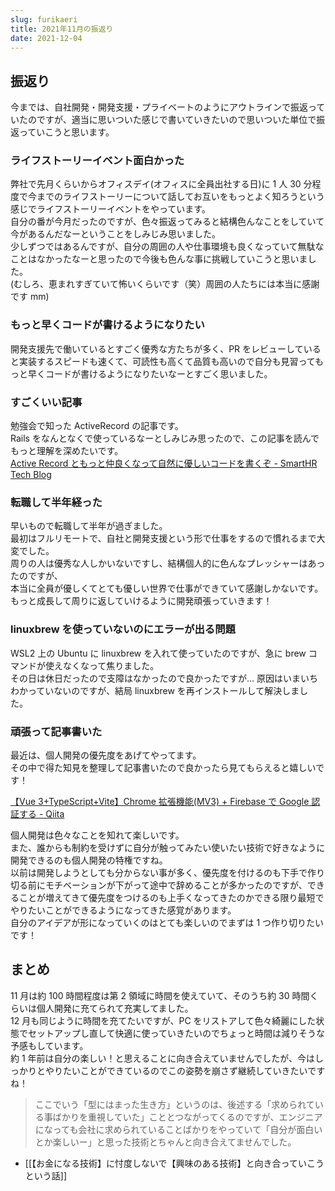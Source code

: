 ```yaml
---
slug: furikaeri
title: 2021年11月の振返り
date: 2021-12-04
---
```


## 振返り

今までは、自社開発・開発支援・プライベートのようにアウトラインで振返っていたのですが、適当に思いついた感じで書いていきたいので思いついた単位で振返っていこうと思います。

### ライフストーリーイベント面白かった

弊社で先月くらいからオフィスデイ(オフィスに全員出社する日)に 1 人 30 分程度で今までのライフストーリーについて話してお互いをもっとよく知ろうという感じでライフストーリーイベントをやっています。  
自分の番が今月だったのですが、色々振返ってみると結構色んなことをしていて今があるんだなーということをしみじみ思いました。  
少しずつではあるんですが、自分の周囲の人や仕事環境も良くなっていて無駄なことはなかったなーと思ったので今後も色んな事に挑戦していこうと思いました。  
(むしろ、恵まれすぎていて怖いくらいです（笑）周囲の人たちには本当に感謝です mm)

### もっと早くコードが書けるようになりたい

開発支援先で働いているとすごく優秀な方たちが多く、PR をレビューしていると実装するスピードも速くて、可読性も高くて品質も高いので自分も見習ってもっと早くコードが書けるようになりたいなーとすごく思いました。

### すごくいい記事

勉強会で知った ActiveRecord の記事です。  
Rails をなんとなくで使っているなーとしみじみ思ったので、この記事を読んでもっと理解を深めたいです。  
[Active Record ともっと仲良くなって自然に優しいコードを書くぞ \- SmartHR Tech Blog](https://tech.smarthr.jp/entry/2021/11/11/151444)

### 転職して半年経った

早いもので転職して半年が過ぎました。  
最初はフルリモートで、自社と開発支援という形で仕事をするので慣れるまで大変でした。  
周りの人は優秀な人しかいないですし、結構個人的に色んなプレッシャーはあったのですが、  
本当に全員が優しくてとても優しい世界で仕事ができていて感謝しかないです。  
もっと成長して周りに返していけるように開発頑張っていきます！

### linuxbrew を使っていないのにエラーが出る問題

WSL2 上の Ubuntu に linuxbrew を入れて使っていたのですが、急に brew コマンドが使えなくなって焦りました。  
その日は休日だったので支障はなかったので良かったですが…
原因はいまいちわかっていないのですが、結局 linuxbrew を再インストールして解決しました。

### 頑張って記事書いた

最近は、個人開発の優先度をあげてやってます。  
その中で得た知見を整理して記事書いたので良かったら見てもらえると嬉しいです！

[【Vue 3\+TypeScript\+Vite】Chrome 拡張機能\(MV3\) \+ Firebase で Google 認証する \- Qiita](https://qiita.com/snyt45/items/0dcc1110ea4b34f6f608)

個人開発は色々なことを知れて楽しいです。  
また、誰からも制約を受けずに自分が触ってみたい使いたい技術で好きなように開発できるのも個人開発の特権ですね。  
以前は開発しようとしても分からない事が多く、優先度を付けるのも下手で作り切る前にモチベーションが下がって途中で辞めることが多かったのですが、できることが増えてきて優先度をつけるのも上手くなってきたのかできる限り最短でやりたいことができるようになってきた感覚があります。  
自分のアイデアが形になっていくのはとても楽しいのでまずは 1 つ作り切りたいです！

## まとめ

11 月は約 100 時間程度は第 2 領域に時間を使えていて、そのうち約 30 時間くらいは個人開発に充てられて充実してました。  
12 月も同じように時間を充てたいですが、PC をリストアして色々綺麗にした状態でセットアップし直して快適に使っていきたいのでちょっと時間は減りそうな予感もしています。  
約 1 年前は自分の楽しい！と思えることに向き合えていませんでしたが、今はしっかりとやりたいことができているのでこの姿勢を崩さず継続していきたいですね！

> ここでいう「型にはまった生き方」というのは、後述する「求められている事ばかりを重視していた」こととつながってくるのですが、エンジニアになっても会社に求められていることばかりをやっていて「自分が面白いとか楽しいー」と思った技術とちゃんと向き合えてませんでした。

- [[【お金になる技術】に忖度しないで【興味のある技術】と向き合っていこうという話]]
